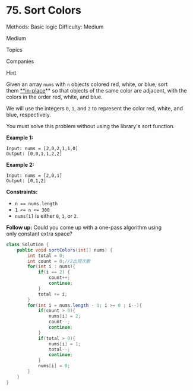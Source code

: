 # 75. Sort Colors

Methods: Basic logic
Difficulty: Medium

Medium

Topics

Companies

Hint

Given an array `nums` with `n` objects colored red, white, or blue, sort them [**in-place](https://en.wikipedia.org/wiki/In-place_algorithm)** so that objects of the same color are adjacent, with the colors in the order red, white, and blue.

We will use the integers `0`, `1`, and `2` to represent the color red, white, and blue, respectively.

You must solve this problem without using the library's sort function.

**Example 1:**

```
Input: nums = [2,0,2,1,1,0]
Output: [0,0,1,1,2,2]

```

**Example 2:**

```
Input: nums = [2,0,1]
Output: [0,1,2]

```

**Constraints:**

- `n == nums.length`
- `1 <= n <= 300`
- `nums[i]` is either `0`, `1`, or `2`.

**Follow up:** Could you come up with a one-pass algorithm using only constant extra space?

```java
class Solution {
    public void sortColors(int[] nums) {
        int total = 0;
        int count = 0;//2出現次數
        for(int i : nums){
            if(i == 2) {
                count++;
                continue;
            }
            total += i;
        }
        for(int i = nums.length - 1; i >= 0 ; i--){
            if(count > 0){
                nums[i] = 2;
                count--;
                continue;
            }
            if(total > 0){
                nums[i] = 1;
                total--;
                continue;
            }
            nums[i] = 0;
        }
    }
}
```